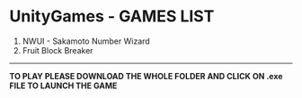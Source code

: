 # UnityGames - GAMES LIST 
<ol>
  <li> NWUI - Sakamoto Number Wizard </li>
  <li> Fruit Block Breaker </li>
</ol>
<hr/>
<strong>TO PLAY PLEASE DOWNLOAD THE WHOLE FOLDER AND CLICK ON .exe FILE TO LAUNCH THE GAME</strong>

